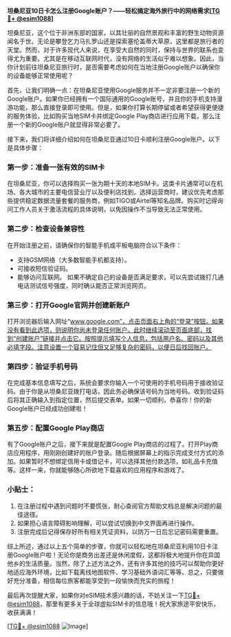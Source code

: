 **坦桑尼亚10日卡怎么注册Google账户？——轻松搞定海外旅行中的网络需求[[TG💪+ @esim1088](https://t.me/s/esim1088)]**

坦桑尼亚，这个位于非洲东部的国家，以其壮丽的自然景观和丰富的野生动物资源闻名于世。无论是攀登乞力马扎罗山还是探索塞伦盖蒂大草原，这里都是旅行者的天堂。然而，对于许多现代人来说，在享受大自然的同时，保持与世界的联系也变得尤为重要。尤其是在移动互联网时代，没有网络的生活似乎难以想象。因此，当你计划前往坦桑尼亚旅行时，是否需要考虑如何在当地注册Google账户以确保你的设备能够正常使用呢？

首先，让我们明确一点：在坦桑尼亚使用Google服务并不一定非要注册一个新的Google账户。如果你已经拥有一个国际通用的Google账号，并且你的手机支持漫游功能，那么直接登录即可使用。但是，如果你打算长期停留或者希望获得更便捷的服务体验，比如购买当地SIM卡并绑定Google Play商店进行应用下载，那么注册一个新的Google账户就显得非常必要了。

接下来，我们将详细介绍如何在坦桑尼亚通过10日卡顺利注册Google账户。以下是具体步骤：

### 第一步：准备一张有效的SIM卡
在坦桑尼亚，你可以选择购买一张为期十天的本地SIM卡。这类卡片通常可以在机场、各大城市的主要电信营业厅以及便利店找到。选择运营商时，建议优先考虑那些提供稳定数据流量套餐的服务商，例如TIGO或Airtel等知名品牌。购买时记得询问工作人员关于激活流程的具体说明，以免因操作不当导致无法正常使用。

### 第二步：检查设备兼容性
在开始注册之前，请确保你的智能手机或平板电脑符合以下条件：
- 支持GSM网络（大多数智能手机都支持）。
- 可接收短信验证码。
- 能够访问互联网。
如果不确定自己的设备是否满足要求，可以先尝试拨打几通电话测试信号强度，同时确认能否正常浏览网页。

### 第三步：打开Google官网并创建新账户
打开浏览器后输入网址“www.google.com”，点击页面右上角的“登录”按钮。如果没有看到此选项，则说明你尚未登录任何账户。此时继续滚动至页面底部，找到“创建账户”链接并点击它。按照提示填写个人信息，包括用户名、密码以及其他必填字段。注意设置一个容易记住但又足够复杂的密码，以便日后找回账户。

### 第四步：验证手机号码
在完成基本信息填写之后，系统会要求你输入一个可使用的手机号码用于接收验证码。由于你是从坦桑尼亚拨打电话，因此务必确保该号码为当地号码。收到验证码后将其正确输入到指定位置，然后提交表单。如果一切顺利，恭喜你！你的新Google账户已经成功创建啦！

### 第五步：配置Google Play商店
有了Google账户之后，接下来就是配置Google Play商店的过程了。打开Play商店应用程序，用刚刚创建好的账户登录。随后根据屏幕上的指示完成支付方式的添加。如果暂时不想绑定信用卡或借记卡，可以选择其他付款选项，如礼品卡充值等。这样一来，你就能够随心所欲地下载喜欢的应用程序和游戏了。

### 小贴士：
1. 在注册过程中遇到问题时不要慌张，耐心查阅官方帮助文档总是解决问题的最佳途径。
2. 如果担心语言障碍影响理解，可以尝试切换到中文界面再进行操作。
3. 注册完成后记得保存好所有相关凭证资料，以防万一日后忘记密码需要重置。

综上所述，通过以上五个简单的步骤，你就可以轻松地在坦桑尼亚利用10日卡注册Google账户啦！无论你是商务出差还是休闲度假，这都将极大地提升你在异国他乡的生活质量。当然，除了上述方法之外，还有许多其他的技巧可以帮助你更好地适应海外环境，比如下载离线地图软件、学习基础外语词汇等等。总之，只要做好充分准备，相信每位旅客都能享受到一段愉快而充实的旅程！

最后再次提醒大家，如果你对eSIM技术感兴趣的话，不妨关注一下[TG💪+ @esim1088](https://t.me/s/esim1088)，那里有更多关于全球虚拟SIM卡的信息哦！祝大家旅途平安快乐，收获满满！

[[TG💪+ @esim1088](https://t.me/s/esim1088) ![Image](https://i.postimg.cc/4NQfJmqS/Snipaste-2025-05-13-00-14-12.png)]